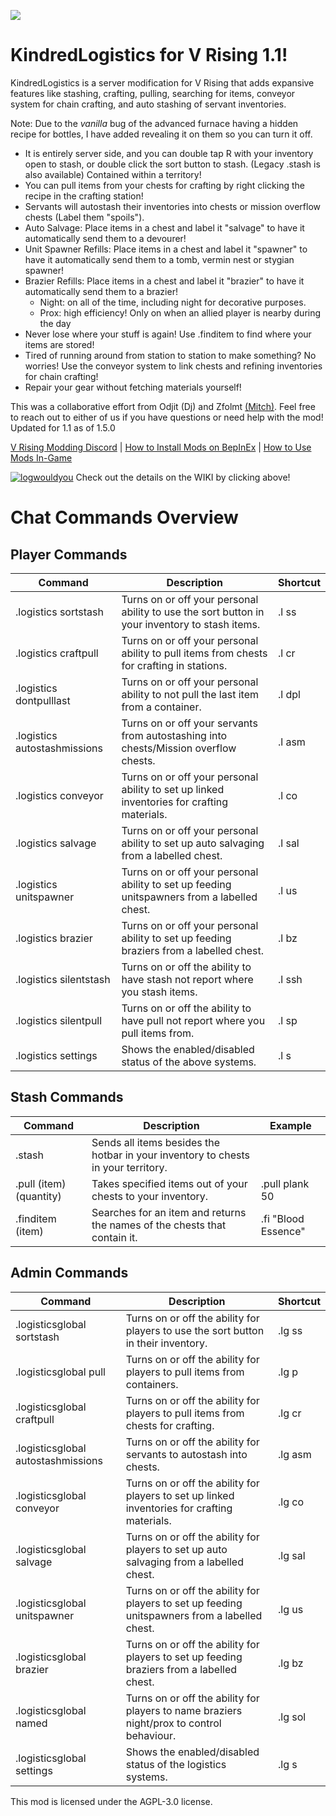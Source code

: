 ![](logo.png)
# KindredLogistics for V Rising 1.1!
KindredLogistics is a server modification for V Rising that adds expansive features like stashing, crafting, pulling, searching for items, conveyor system for chain crafting, and auto stashing of servant inventories.

Note: Due to the *vanilla* bug of the advanced furnace having a hidden recipe for bottles, I have added revealing it on them so you can turn it off. 

- It is entirely server side, and you can double tap R with your inventory open to stash, or double click the sort button to stash. (Legacy .stash is also available) Contained within a territory!
- You can pull items from your chests for crafting by right clicking the recipe in the crafting station!
- Servants will autostash their inventories into chests or mission overflow chests (Label them "spoils").
- Auto Salvage: Place items in a chest and label it "salvage" to have it automatically send them to a devourer!
- Unit Spawner Refills: Place items in a chest and label it "spawner" to have it automatically send them to a tomb, vermin nest or stygian spawner!
- Brazier Refills: Place items in a chest and label it "brazier" to have it automatically send them to a brazier!
  - Night: on all of the time, including night for decorative purposes. 
  - Prox: high efficiency! Only on when an allied player is nearby during the day
- Never lose where your stuff is again! Use .finditem to find where your items are stored!
- Tired of running around from station to station to make something? No worries! Use the conveyor system to link chests and refining inventories for chain crafting!
- Repair your gear without fetching materials yourself!

This was a collaborative effort from Odjit (Dj) and Zfolmt [(Mitch)](https://www.patreon.com/join/4865914). Feel free to reach out to either of us if you have questions or need help with the mod!
Updated for 1.1 as of 1.5.0

[V Rising Modding Discord](https://vrisingmods.com/discord) | [How to Install Mods on BepInEx](https://wiki.vrisingmods.com/user/Mod_Install.html) | [How to Use Mods In-Game](https://wiki.vrisingmods.com/user/Using_Server_Mods.html)


[![logwouldyou](https://github.com/user-attachments/assets/4412fd55-cf6d-488b-9e40-77fba9f83afa)](https://github.com/Odjit/KindredLogistics/wiki)
Check out the details on the WIKI by clicking above!

# Chat Commands Overview

## Player Commands

| Command                          | Description                                                                                   | Shortcut     |
|----------------------------------|-----------------------------------------------------------------------------------------------|--------------|
| .logistics sortstash             | Turns on or off your personal ability to use the sort button in your inventory to stash items. | .l ss        |
| .logistics craftpull             | Turns on or off your personal ability to pull items from chests for crafting in stations.      | .l cr        |
| .logistics dontpulllast          | Turns on or off your personal ability to not pull the last item from a container.              | .l dpl       |
| .logistics autostashmissions     | Turns on or off your servants from autostashing into chests/Mission overflow chests.           | .l asm       |
| .logistics conveyor               | Turns on or off your personal ability to set up linked inventories for crafting materials.    | .l co        |
| .logistics salvage               | Turns on or off your personal ability to set up auto salvaging from a labelled chest.          | .l sal       |
| .logistics unitspawner            | Turns on or off your personal ability to set up feeding unitspawners from a labelled chest.   | .l us        |
| .logistics brazier               | Turns on or off your personal ability to set up feeding braziers from a labelled chest.        | .l bz        |
| .logistics silentstash            | Turns on or off the ability to have stash not report where you stash items.                   | .l ssh       |
| .logistics silentpull             | Turns on or off the ability to have pull not report where you pull items from.                | .l sp        |
| .logistics settings               | Shows the enabled/disabled status of the above systems.                                       | .l s         |

## Stash Commands

| Command                          | Description                                                                                   | Example                |
|----------------------------------|-----------------------------------------------------------------------------------------------|------------------------|
| .stash                           | Sends all items besides the hotbar in your inventory to chests in your territory.           |                        |
| .pull (item) (quantity)          | Takes specified items out of your chests to your inventory.                                 | .pull plank 50         |
| .finditem (item)                 | Searches for an item and returns the names of the chests that contain it.                   | .fi "Blood Essence"    |

## Admin Commands

| Command                          | Description                                                                                   | Shortcut     |
|----------------------------------|-----------------------------------------------------------------------------------------------|--------------|
| .logisticsglobal sortstash       | Turns on or off the ability for players to use the sort button in their inventory.            | .lg ss       |
| .logisticsglobal pull            | Turns on or off the ability for players to pull items from containers.                        | .lg p        |
| .logisticsglobal craftpull       | Turns on or off the ability for players to pull items from chests for crafting.               | .lg cr       |
| .logisticsglobal autostashmissions | Turns on or off the ability for servants to autostash into chests.                          | .lg asm      |
| .logisticsglobal conveyor         | Turns on or off the ability for players to set up linked inventories for crafting materials. | .lg co       |
| .logisticsglobal salvage         | Turns on or off the ability for players to set up auto salvaging from a labelled chest.       | .lg sal      |
| .logisticsglobal unitspawner     | Turns on or off the ability for players to set up feeding unitspawners from a labelled chest. | .lg us       |
| .logisticsglobal brazier         | Turns on or off the ability for players to set up feeding braziers from a labelled chest.     | .lg bz       |
| .logisticsglobal named           | Turns on or off the ability for players to name braziers night/prox to control behaviour.     | .lg sol      |
| .logisticsglobal settings         | Shows the enabled/disabled status of the logistics systems.                                  | .lg s        |




 

This mod is licensed under the AGPL-3.0 license.